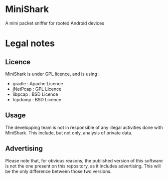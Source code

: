 # MiniShark
A mini packet sniffer for rooted Android devices

# Legal notes

## Licence
MiniShark is under GPL licence, and is using : 
- gradle : Apache Licence
- jNetPcap : GPL Licence
- libpcap : BSD Licence
- tcpdump : BSD Licence

## Usage
The developping team is not in responsible of any illegal activities done with MiniShark. This include, but not only, analysis of private data.

## Advertising
Please note that, for obvious reasons, the published version of this software is not the one present on this repository, as it includes advertising. This will be the only difference between those two versions.
